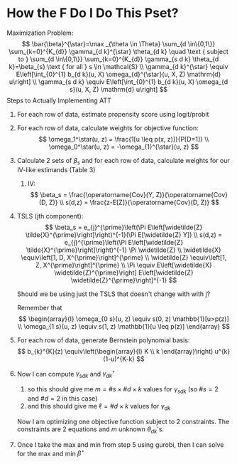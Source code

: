# How the F Do I Do This Pset?

Maximization Problem:
$$
\bar{\beta}^{\star}=\max _{\theta \in \Theta} \sum_{d \in\{0,1\}} \sum_{k=0}^{K_{d}} \gamma_{d k}^{\star} \theta_{d k} \quad \text { subject to } \sum_{d \in\{0,1\}} \sum_{k=0}^{K_{d}} \gamma_{s d k} \theta_{d k}=\beta_{s} \text { for all } s \in \mathcal{S} \\
\gamma_{d k}^{\star} \equiv E\left[\int_{0}^{1} b_{d k}(u, X) \omega_{d}^{\star}(u, X, Z) \mathrm{d} u\right] \\
\gamma_{s d k} \equiv E\left[\int_{0}^{1} b_{d k}(u, X) \omega_{d s}(u, X, Z) \mathrm{d} u\right]
$$
Steps to Actually Implementing ATT

1. For each row of data, estimate propensity score using logit/probit

2. For each row of data, calculate weights for objective function:
   $$
   \omega_1^\star(u, z) = \frac{1[u \leq p(x, z)]}{P[D=1]} \\
   \omega_0^\star(u, z) = -\omega_{1}^{\star}(u, z)
   $$
   
3. Calculate 2 sets of $\beta_s$ and for each row of data, calculate weights for our IV-like estimands (Table 3)

   1.  IV: 
      $$
      \beta_s = \frac{\operatorname{Cov}(Y, Z)}{\operatorname{Cov}(D, Z)} \\
      s(d,z) = \frac{z-E[Z]}{\operatorname{Cov}(D, Z)}
      $$
   
2. TSLS (jth component):
      $$
      \beta_s = e_{j}^{\prime}\left(\Pi E\left[\widetilde{Z} \tilde{X}^{\prime}\right]\right)^{-1}(\Pi E[\widetilde{Z} Y]) \\
      s(d,z) = e_{j}^{\prime}\left(\Pi E\left[\widetilde{Z} \tilde{X}^{\prime}\right]\right)^{-1} \Pi \widetilde{Z} \\
      \widetilde{X} \equiv\left[1, D, X^{\prime}\right]^{\prime} \\
      \widetilde{Z} \equiv\left[1, Z, X^{\prime}\right]^{\prime} \\
      \Pi \equiv E\left[\widetilde{X} \widetilde{Z}^{\prime}\right] E\left[\widetilde{Z} \widetilde{Z}^{\prime}\right]^{-1}
      $$
      
   
   Should we be using just the TSLS that doesn't change with with j? 
   
   Remember that
   $$
      \begin{array}{l}
      \omega_{0 s}(u, z) \equiv s(0, z) \mathbb{1}[u>p(z)] \\
      \omega_{1 s}(u, z) \equiv s(1, z) \mathbb{1}[u \leq p(z)]
      \end{array}
   $$
   
4. For each row of data, generate Bernstein polynomial basis:
   $$
   b_{k}^{K}(z) \equiv\left(\begin{array}{l}
   K \\
   k
   \end{array}\right) u^{k}(1-u)^{K-k}
   $$

5. Now I can compute $\gamma_{sdk}$ and $\gamma^\star_{dk}$ 

   1. so this should give me $m = \#s \times \#d \times k$  values for $\gamma_{sdk}$ (so $\#s  = 2$ and $\#d = 2$ in this case)
   2. and this should give me $\ell = \#d \times k$ values for $\gamma_{dk}$ 

   Now I am optimizing one objective function subject to 2 constraints. The constraints are 2 equations and $m$ unknown $\theta_{dk}$'s. 

6. Once I take the max and min from step 5 using gurobi, then I can solve for the max and min $\beta^\star$